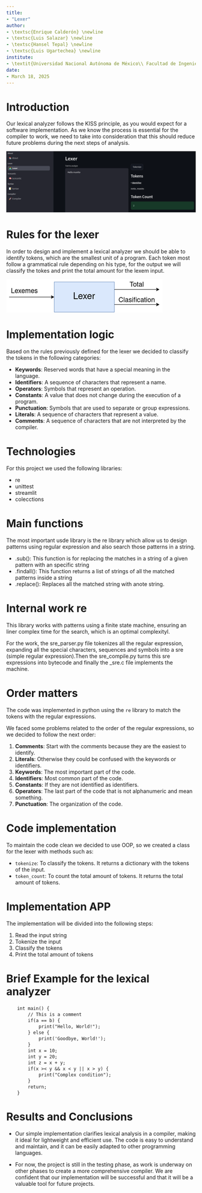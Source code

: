 ```yaml
---
title:
- "Lexer"
author:
- \textsc{Enrique Calderón} \newline
- \textsc{Luis Salazar} \newline
- \textsc{Hansel Tepal} \newline
- \textsc{Luis Ugartechea} \newline
institute:
- \textit{Universidad Nacional Autónoma de México\\ Facultad de Ingeniería}
date:
- March 18, 2025
---
```


# Introduction

Our lexical analyzer follows the KISS principle, as you would expect for a software implementation. As we know the process is essential for the compiler to work, we need to take into consideration that this should reduce future problems during the next steps of analysis.

![Our lexer :)](./presentation_img/intro.png)

# Rules for the lexer

In order to design and implement a lexical analyzer we should be able to identify tokens, which are the smallest unit of a program. Each token most follow a grammatical rule depending on his type, for the output we will classify the tokes and print the total amount for the lexem input.

![Block diagram](./presentation_img/block_diag.png)


# Implementation logic

Based on the rules previously defined for the lexer we decided to classify the tokens in the following categories:

- **Keywords**: Reserved words that have a special meaning in the language.
- **Identifiers**: A sequence of characters that represent a name.
- **Operators**: Symbols that represent an operation.
- **Constants**: A value that does not change during the execution of a program.
- **Punctuation**: Symbols that are used to separate or group expressions.
- **Literals**: A sequence of characters that represent a value.
- **Comments**: A sequence of characters that are not interpreted by the compiler.


# Technologies

For this project we used the following libraries:

- re
- unittest
- streamlit
- colecctions


# Main functions

The most important usde library is the re library which allow us to design patterns using regular expression and also search those patterns in a string.

- .sub(): This function is for replacing the matches in a string of a given pattern with an specific string
- .findall(): This function returns a list of strings of all the matched patterns inside a string
- .replace(): Replaces all the matched string with anote string.

# Internal work re

This library works with patterns using a finite state machine, ensuring an liner complex time for the search, which is an optimal complexityl. 

For the work, the sre_parser.py file tokenizes all the regular expression, expanding all the special characters, sequences and symbols into a sre (simple regular expression).Then the sre_compile.py turns this sre expressions into bytecode and finally the _sre.c file implements the machine.

# Order matters

The code was implemented in python using the `re` library to match the tokens with the regular expressions.

We faced some problems related to the order of the regular expressions, so we decided to follow the next order:

1. **Comments**: Start with the comments because they are the easiest to identify.
2. **Literals**: Otherwise they could be confused with the keywords or identifiers.
3. **Keywords**: The most important part of the code.
4. **Identifiers**: Most common part of the code.
5. **Constants**: If they are not identified as identifiers.
6. **Operators**: The last part of the code that is not alphanumeric and mean something.
7. **Punctuation**: The organization of the code.

# Code implementation

To maintain the code clean we decided to use OOP, so we created a class for the lexer with methods such as:

- `tokenize`: To classify the tokens. It returns a dictionary with the tokens of the input.
- `token_count`: To count the total amount of tokens. It returns the total amount of tokens.

# Implementation APP

The implementation will be divided into the following steps:

1. Read the input string
2. Tokenize the input
3. Classify the tokens
4. Print the total amount of tokens

# Brief Example for the lexical analyzer

        int main() {
            // This is a comment
            if(a == b) {
                print("Hello, World!");
            } else {
                print('Goodbye, World!');
            }
            int x = 10;
            int y = 20;
            int z = x + y;
            if(x >< y && x < y || x > y) {
                print("Complex condition");
            }
            return;
        }
# Results and Conclusions

- Our simple implementation clarifies lexical analysis in a compiler, making it ideal for lightweight and efficient use. The code is easy to understand and maintain, and it can be easily adapted to other programming languages.

- For now, the project is still in the testing phase, as work is underway on other phases to create a more comprehensive compiler. We are confident that our implementation will be successful and that it will be a valuable tool for future projects.
